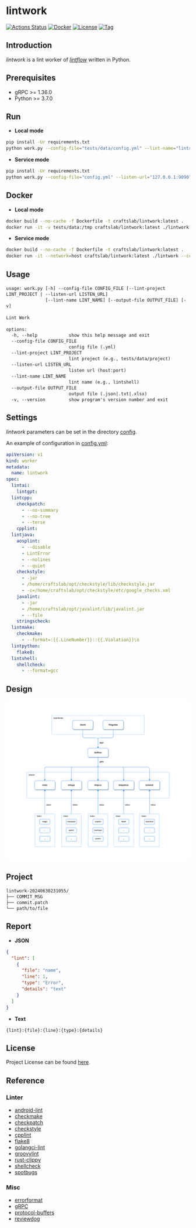 # lintwork

[![Actions Status](https://github.com/devops-lintflow/lintwork/workflows/ci/badge.svg?branch=main&event=push)](https://github.com/devops-lintflow/lintwork/actions?query=workflow%3Aci)
[![Docker](https://img.shields.io/docker/pulls/craftslab/lintwork)](https://hub.docker.com/r/craftslab/lintwork)
[![License](https://img.shields.io/github/license/devops-lintflow/lintwork.svg?color=brightgreen)](https://github.com/devops-lintflow/lintwork/blob/main/LICENSE)
[![Tag](https://img.shields.io/github/tag/devops-lintflow/lintwork.svg?color=brightgreen)](https://github.com/devops-lintflow/lintwork/tags)



## Introduction

*lintwork* is a lint worker of *[lintflow](https://github.com/devops-lintflow/lintflow/)* written in Python.



## Prerequisites

- gRPC >= 1.36.0
- Python >= 3.7.0



## Run

- **Local mode**

```bash
pip install -Ur requirements.txt
python work.py --config-file="tests/data/config.yml" --lint-name="lintshell" --lint-project="tests/data/project" --output-file="output.json"
```



- **Service mode**

```bash
pip install -Ur requirements.txt
python work.py --config-file="config.yml" --listen-url="127.0.0.1:9090"
```



## Docker

- **Local mode**

```bash
docker build --no-cache -f Dockerfile -t craftslab/lintwork:latest .
docker run -it -v tests/data:/tmp craftslab/lintwork:latest ./lintwork --config-file="/tmp/config.yml" --lint-name="lintshell" --lint-project="/tmp/project" --output-file="/tmp/output.json"
```



- **Service mode**

```bash
docker build --no-cache -f Dockerfile -t craftslab/lintwork:latest .
docker run -it --network=host craftslab/lintwork:latest ./lintwork --config-file="config.yml" --listen-url="127.0.0.1:9090"
```



## Usage

```
usage: work.py [-h] --config-file CONFIG_FILE [--lint-project LINT_PROJECT | --listen-url LISTEN_URL]
               [--lint-name LINT_NAME] [--output-file OUTPUT_FILE] [-v]

Lint Work

options:
  -h, --help            show this help message and exit
  --config-file CONFIG_FILE
                        config file (.yml)
  --lint-project LINT_PROJECT
                        lint project (e.g., tests/data/project)
  --listen-url LISTEN_URL
                        listen url (host:port)
  --lint-name LINT_NAME
                        lint name (e.g., lintshell)
  --output-file OUTPUT_FILE
                        output file (.json|.txt|.xlsx)
  -v, --version         show program's version number and exit
```



## Settings

*lintwork* parameters can be set in the directory [config](https://github.com/devops-lintflow/lintwork/blob/main/lintwork/config).

An example of configuration in [config.yml](https://github.com/devops-lintflow/lintwork/blob/main/lintwork/config/config.yml):

```yaml
apiVersion: v1
kind: worker
metadata:
  name: lintwork
spec:
  lintai:
    lintgpt:
  lintcpp:
    checkpatch:
      - --no-summary
      - --no-tree
      - --terse
    cpplint:
  lintjava:
    aosplint:
      - --disable
      - LintError
      - --nolines
      - --quiet
    checkstyle:
      - -jar
      - /home/craftslab/opt/checkstyle/lib/checkstyle.jar
      - -c=/home/craftslab/opt/checkstyle/etc/google_checks.xml
    javalint:
      - -jar
      - /home/craftslab/opt/javalint/lib/javalint.jar
      - --file
    stringscheck:
  lintmake:
    checkmake:
      - --format=:{{.LineNumber}}::{{.Violation}}\n
  lintpython:
    flake8:
  lintshell:
    shellcheck:
      - --format=gcc
```



## Design

![design](design.png)



## Project

```
lintwork-20240630231055/
├── COMMIT_MSG
├── commit.patch
└── path/to/file
```



## Report

- **JSON**

```json
{
  "lint": [
    {
      "file": "name",
      "line": 1,
      "type": "Error",
      "details": "text"
    }
  ]
}
```

- **Text**

```text
{lint}:{file}:{line}:{type}:{details}
```



## License

Project License can be found [here](LICENSE).



## Reference

### Linter

- [android-lint](https://developer.android.com/studio/write/lint)
- [checkmake](https://github.com/mrtazz/checkmake)
- [checkpatch](https://github.com/torvalds/linux/blob/master/scripts/checkpatch.pl)
- [checkstyle](https://checkstyle.org/)
- [cpplint](https://github.com/cpplint/cpplint)
- [flake8](https://flake8.pycqa.org/)
- [golangci-lint](https://golangci-lint.run/)
- [groovylint](https://github.com/Ableton/groovylint)
- [rust-clippy](https://rust-lang.github.io/rust-clippy/)
- [shellcheck](https://www.shellcheck.net/)
- [spotbugs](https://spotbugs.github.io/)



### Misc

- [errorformat](https://github.com/reviewdog/errorformat)
- [gRPC](https://grpc.io/docs/languages/python/)
- [protocol-buffers](https://developers.google.com/protocol-buffers/docs/proto3)
- [reviewdog](https://github.com/reviewdog/reviewdog)
